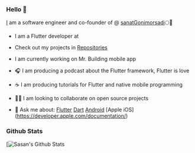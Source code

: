 ### Hello 👋

[I]( https://www.instagram.com/mrbbas2655) am a software engineer and co-founder of @ [sanatGonimorsadi]()🌕💎

- I am a Flutter developer at 

- Check out my projects in [Repositories](https://github.com/mrabbas2655?tab=repositories)

- I am currently working on Mr. Building mobile app
- 🎧 I am producing a podcast about the Flutter framework, Flutter is love
- ☕ I am producing tutorials for Flutter and native mobile programming
- 🧑‍💻 I am looking to collaborate on open source projects

- 💬 Ask me about:
[Flutter](https://flutter.dev)
[Dart](https://dart.dev)
[Android](https://developer.android.com/docs)
[Apple iOS] (https://developer.apple.com/documentation/)



### Github Stats

[![Sasan's Github Stats](https://github-readme-stats.vercel.app/api?username=mrabbas2655&show_icons=true&theme=radical)

